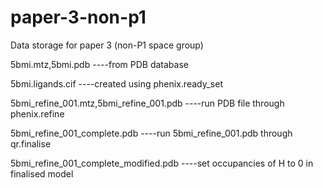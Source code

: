 # paper-3-non-p1
Data storage for paper 3 (non-P1 space group)

5bmi.mtz,5bmi.pdb   ----from PDB database 

5bmi.ligands.cif  ----created using phenix.ready_set

5bmi_refine_001.mtz,5bmi_refine_001.pdb  ----run PDB file through phenix.refine

5bmi_refine_001_complete.pdb  ----run 5bmi_refine_001.pdb through qr.finalise

5bmi_refine_001_complete_modified.pdb  ----set occupancies of H to 0 in finalised model


